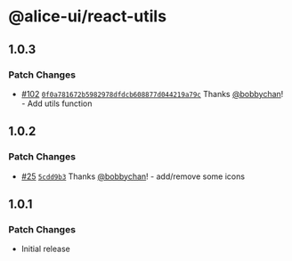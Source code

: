 # @alice-ui/react-utils

## 1.0.3

### Patch Changes

- [#102](https://github.com/bobbychan/alice-ui/pull/102) [`0f0a781672b5982978dfdcb608877d044219a79c`](https://github.com/bobbychan/alice-ui/commit/0f0a781672b5982978dfdcb608877d044219a79c) Thanks [@bobbychan](https://github.com/bobbychan)! - Add utils function

## 1.0.2

### Patch Changes

- [#25](https://github.com/bobbychan/alice-ui/pull/25) [`5cdd9b3`](https://github.com/bobbychan/alice-ui/commit/5cdd9b3d3d099bb1a0e1dc22754996ba9c7f1d60) Thanks [@bobbychan](https://github.com/bobbychan)! - add/remove some icons

## 1.0.1

### Patch Changes

- Initial release

